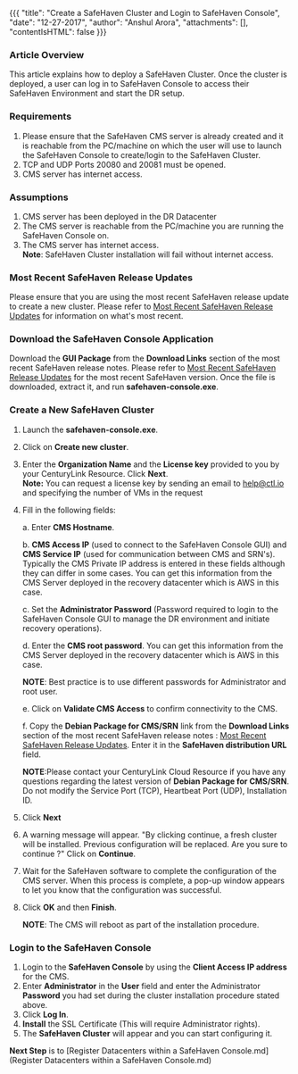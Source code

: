 {{{
  "title": "Create a SafeHaven Cluster and Login to SafeHaven Console",
  "date": "12-27-2017",
  "author": "Anshul Arora",
  "attachments": [],
  "contentIsHTML": false
}}}

### Article Overview
This article explains how to deploy a SafeHaven Cluster. Once the cluster is deployed, a user can log in to SafeHaven Console to access their SafeHaven Environment and start the DR setup.

### Requirements
1. Please ensure that the SafeHaven CMS server is already created and it is reachable from the PC/machine on which the user will use to launch the SafeHaven Console to create/login to the SafeHaven Cluster.
2. TCP and UDP Ports 20080 and 20081 must be opened.
3. CMS server has internet access.

### Assumptions
1. CMS server has been deployed in the DR Datacenter
2. The CMS server is reachable from the PC/machine you are running the SafeHaven Console on.
3. The CMS server has internet access.  
**Note**: SafeHaven Cluster installation will fail without internet access.

### Most Recent SafeHaven Release Updates
Please ensure that you are using the most recent SafeHaven release update to create a new cluster. Please refer to [Most Recent SafeHaven Release Updates](../Overview/Most-Recent-SafeHaven-Release-Updates.md) for information on what's most recent.

### Download the SafeHaven Console Application
Download the **GUI Package** from the **Download Links** section of the most recent SafeHaven release notes. Please refer to [Most Recent SafeHaven Release Updates](../Overview/Most-Recent-SafeHaven-Release-Updates.md) for the most recent SafeHaven version. Once the file is downloaded, extract it, and run **safehaven-console.exe**.


### Create a New SafeHaven Cluster
1. Launch the **safehaven-console.exe**.
2. Click on **Create new cluster**.
3. Enter the **Organization Name** and the **License key** provided to you by your CenturyLink Resource. Click **Next**.  
**Note:** You can request a license key by sending an email to help@ctl.io and specifying the number of VMs in the request
4. Fill in the following fields:  

   a. Enter **CMS Hostname**.

   b. **CMS Access IP** (used to connect to the SafeHaven Console GUI) and **CMS Service IP** (used for communication between CMS 		and SRN's). Typically the CMS Private IP address is entered in these fields although they can differ in some cases. You can 	get this information from the CMS Server deployed in the recovery datacenter which is AWS in this case.

   c. Set the **Administrator Password** (Password required to login to the SafeHaven Console GUI to manage the DR environment and 	initiate recovery operations).  

   d. Enter the **CMS root password**. You can get this information from the CMS Server deployed in the recovery datacenter which 		is AWS in this case.

    **NOTE**: Best practice is to use different passwords for Administrator and root user.

   e. Click on **Validate CMS Access** to confirm connectivity to the CMS.

   f. Copy the **Debian Package for CMS/SRN** link from the **Download Links** section of the most recent SafeHaven release notes : [Most Recent SafeHaven Release Updates](../Overview/Most-Recent-SafeHaven-Release-Updates.md). Enter it in the **SafeHaven distribution URL** field.

   **NOTE**:Please contact your CenturyLink Cloud Resource if you have any questions regarding the latest version of **Debian
   Package for CMS/SRN**. Do not modify the Service Port (TCP), Heartbeat Port (UDP), Installation ID.

5. Click **Next**
6. A warning message will appear.
"By clicking continue, a fresh cluster will be installed. Previous configuration will be replaced. Are you sure to continue ?" Click on **Continue**.

7. Wait for the SafeHaven software to complete the configuration of the CMS server. When this process is complete, a pop-up window appears to let you know that the configuration was successful.
8. Click **OK** and then **Finish**.

	**NOTE**: The CMS will reboot as part of the installation procedure.

### Login to the SafeHaven Console
1. Login to the **SafeHaven Console** by using the **Client Access IP address** for the CMS.
2. Enter **Administrator** in the **User** field and enter the Administrator **Password** you had set during the cluster installation procedure stated above.
3. Click **Log In**.
2. **Install** the SSL Certificate (This will require Administrator rights).
3. The **SafeHaven Cluster** will appear and you can start configuring it.

**Next Step** is to [Register Datacenters within a SafeHaven Console.md](Register Datacenters within a SafeHaven Console.md)
